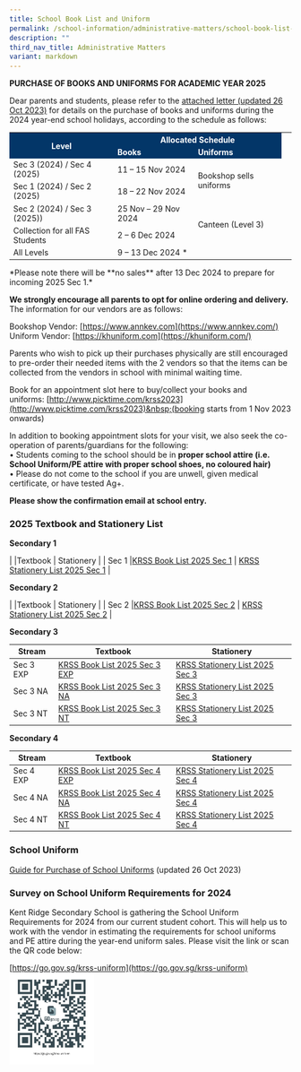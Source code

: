 ```yaml
---
title: School Book List and Uniform
permalink: /school-information/administrative-matters/school-book-list-uniform/
description: ""
third_nav_title: Administrative Matters
variant: markdown
---
```

**PURCHASE OF BOOKS AND UNIFORMS FOR ACADEMIC YEAR 2025**

Dear parents and students, please refer to the [attached letter (updated 26 Oct 2023)](/files/letter%20to%20parents_year-end%20sales%20for%20ay2024_26-oct-2023.pdf) for details on the purchase of books and uniforms during the 2024 year-end school holidays, according to the schedule as follows:
<table>
 <tbody>
  <tr><th rowspan="2" style="background-color:#033668; font-weight:bold; color:#ffffff">Level</th>
  <th colspan="2" style="background-color:#033668; font-weight:bold; color:#ffffff; text-align:center">Allocated Schedule</th>
 </tr>
 <tr>
  <td style="background-color:#033668; font-weight:bold; color:#ffffff">Books</td>
  <td style="background-color:#033668; font-weight:bold; color:#ffffff">Uniforms</td>
 </tr>
 <tr>
  <td>Sec 3 (2024) / Sec 4 (2025)</td>
  <td>11 – 15 Nov 2024</td>
    <td rowspan="2">Bookshop sells uniforms</td>
 </tr>
	 <tr>
  <td>Sec 1 (2024) / Sec 2 (2025)</td>
  <td>18 – 22 Nov 2024</td>
 </tr>
	 <tr>
  <td>Sec 2 (2024) / Sec 3 (2025))</td>
  <td>25 Nov – 29 Nov 2024</td>
    <td rowspan="2">Canteen (Level 3)</td>
 </tr>
		 <tr>
  <td>Collection for all FAS Students</td>
  <td>2 – 6 Dec 2024</td>
  <td>&nbsp;</td>
 </tr>
			 <tr>
  <td>All Levels</td>
  <td>9 – 13 Dec 2024 *</td>
  <td>&nbsp;</td>
 </tr>
</tbody></table>
<style>
table, th, td {
 border-collapse: collapse;
}
</style>
*Please note there will be **no sales** after 13 Dec 2024 to prepare for incoming 2025 Sec 1.*


**We strongly encourage all parents to opt for online ordering and delivery.** The information for our vendors are as follows:

Bookshop Vendor:&nbsp;[https://www.annkev.com](https://www.annkev.com/)  
Uniform Vendor:&nbsp;[https://khuniform.com](https://khuniform.com/)

Parents who wish to pick up their purchases physically are still encouraged to pre-order their needed items with the 2 vendors so that the items can be collected from the vendors in school with minimal waiting time.

Book for an appointment slot here to buy/collect your books and uniforms:&nbsp;[http://www.picktime.com/krss2023](http://www.picktime.com/krss2023)&nbsp;(booking starts from 1 Nov 2023 onwards)

In addition to booking appointment slots for your visit, we also seek the co-operation of parents/guardians for the following: <br>
•	Students coming to the school should be in **proper school attire (i.e. School Uniform/PE attire with proper school shoes, no coloured hair)** <br>
•	Please do not come to the school if you are unwell, given medical certificate, or have tested Ag+.

**Please show the confirmation email at school entry.**

### 2025 Textbook and Stationery List

**Secondary 1**

| |Textbook | Stationery |
| Sec 1     |[KRSS Book List 2025 Sec 1](/files/KRSS_Book_List_2025_Sec_1.pdf)    |  [KRSS Stationery List 2025 Sec 1](/files/KRSS_Stationery_List_2025_Sec_1.pdf)  |

**Secondary 2**

| |Textbook | Stationery |
| Sec 2     |[KRSS Book List 2025 Sec 2](/files/KRSS_Book_List_2025_Sec_2.pdf)    |  [KRSS Stationery List 2025 Sec 2](/files/KRSS_Stationery_List_2025_Sec_2.pdf)  |

**Secondary 3**

| Stream |Textbook | Stationery |
| -------- | -------- | -------- |
| Sec 3 EXP     |[KRSS Book List 2025 Sec 3 EXP](/files/KRSS_Book_List_2025_Sec_3_EXP.pdf)  | [KRSS Stationery List 2025 Sec 3](/files/KRSS_Stationery_List_2025_Sec_3.pdf)  |
| Sec 3 NA     |[KRSS Book List 2025 Sec 3 NA](/files/KRSS_Book_List_2025_Sec_3_NA.pdf)  | [KRSS Stationery List 2025 Sec 3](/files/KRSS_Stationery_List_2025_Sec_3.pdf)   |
| Sec 3 NT     |[KRSS Book List 2025 Sec 3 NT](/files/KRSS_Book_List_2025_Sec_3_NT.pdf)   | [KRSS Stationery List 2025 Sec 3](/files/KRSS_Stationery_List_2025_Sec_3.pdf)    |

**Secondary 4**

| Stream |Textbook | Stationery |
| -------- | -------- | -------- |
| Sec 4 EXP     |[KRSS Book List 2025 Sec 4 EXP](/files/KRSS_Book_List_2025_Sec_4_EXP.pdf) |[KRSS Stationery List 2025 Sec 4](/files/KRSS_Stationery_List_2025_Sec_4.pdf)   |
| Sec 4 NA     |[KRSS Book List 2025 Sec 4 NA](/files/KRSS_Book_List_2025_Sec_4_NA.pdf)  |[KRSS Stationery List 2025 Sec 4](/files/KRSS_Stationery_List_2025_Sec_4.pdf)    |
| Sec 4 NT     |[KRSS Book List 2025 Sec 4 NT](/files/KRSS_Book_List_2025_Sec_4_NT.pdf)   | [KRSS Stationery List 2025 Sec 4](/files/KRSS_Stationery_List_2025_Sec_4.pdf)    |


### School Uniform

[Guide for Purchase of School Uniforms](/files/uniform_krss%20info%20sheet%202023%20(26%20oct%202023).pdf) (updated 26 Oct 2023)

### Survey on School Uniform Requirements for 2024

Kent Ridge Secondary School is gathering the School Uniform Requirements for 2024 from our current student cohort. This will help us to work with the vendor in estimating the requirements for school uniforms and PE attire during the year-end uniform sales. Please visit the link or scan the QR code below:

[https://go.gov.sg/krss-uniform](https://go.gov.sg/krss-uniform)
<img src="/images/survey%20on%20school%20uniform%20requirements%20for%202024.jpg" alt="uniform_survey" style="width:30%;">